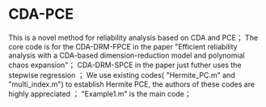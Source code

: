 # CDA-PCE
This is a novel method for reliability analysis based on CDA and PCE；
The core code is for the CDA-DRM-FPCE in the paper "Efficient reliability analysis with a CDA-based dimension-reduction model
and polynomial chaos expansion"；
CDA-DRM-SPCE in the paper just futher uses the stepwise regression ；
We use existing codes( "Hermite_PC.m" and "multi_index.m") to establish Hermite PCE, the authors of these codes are highly appreciated ；
"Example1.m" is the main code；
